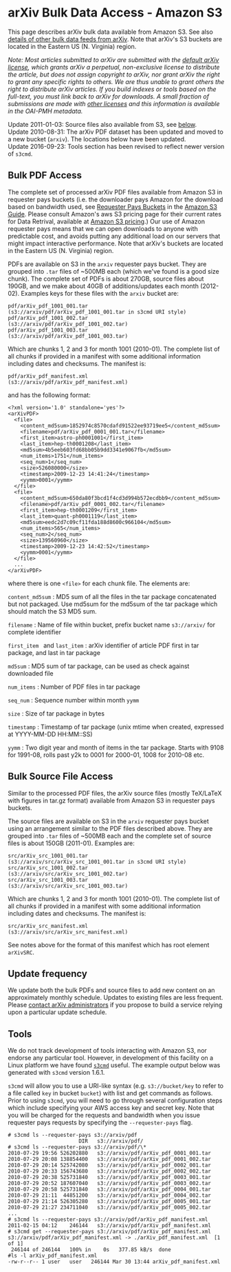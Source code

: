 arXiv Bulk Data Access - Amazon S3
==================================

This page describes arXiv bulk data available from Amazon S3. See also
[details of other bulk data feeds from arXiv](bulk_data.md). Note that
arXiv's S3 buckets are located in the Eastern US (N. Virginia) region.

*Note: Most articles submitted to arXiv are submitted with the [default
arXiv
license](http://arxiv.org/licenses/nonexclusive-distrib/1.0/license.html),
which grants arXiv a perpetual, non-exclusive license to distribute the
article, but does not assign copyright to arXiv, nor grant arXiv the
right to grant any specific rights to others. We are thus unable to
grant others the right to distribute arXiv articles. If you build
indexes or tools based on the full-text, you must link back to arXiv for
downloads. A small fraction of submissions are made with [other
licenses](license.md) and this information is available in the
OAI-PMH metadata.*

Update 2011-01-03: Source files also available from S3, see
[below](#src).  
Update 2010-08-31: The arXiv PDF dataset has been updated and moved to a
new bucket (`arxiv`). The locations below have been updated.  
Update 2016-09-23: Tools section has been revised to reflect newer
version of `s3cmd`.

Bulk PDF Access
---------------

The complete set of processed arXiv PDF files available from Amazon S3
in requester pays buckets (i.e. the downloader pays Amazon for the
download based on bandwidth used, see [Requester Pays
Buckets](http://docs.amazonwebservices.com/AmazonS3/latest/dev/RequesterPaysBuckets.html)
in the [Amazon S3
Guide](http://docs.amazonwebservices.com/AmazonS3/latest/dev/). Please
consult Amazon's aws S3 pricing page for their current rates for Data
Retrival, available at [Amazon S3
pricing](https://aws.amazon.com/s3/pricing/).) Our use of Amazon
requester pays means that we can open downloads to anyone with
predictable cost, and avoids putting any additional load on our servers
that might impact interactive performance. Note that arXiv's buckets are
located in the Eastern US (N. Virginia) region.

PDFs are available on S3 in the `arxiv` requester pays bucket. They are
grouped into `.tar` files of \~500MB each (which we've found is a good
size chunk). The complete set of PDFs is about 270GB, source files about
190GB, and we make about 40GB of additions/updates each month (2012-02).
Examples keys for these files with the `arxiv` bucket are:

    pdf/arXiv_pdf_1001_001.tar         (s3://arxiv/pdf/arXiv_pdf_1001_001.tar in s3cmd URI style)
    pdf/arXiv_pdf_1001_002.tar         (s3://arxiv/pdf/arXiv_pdf_1001_002.tar)
    pdf/arXiv_pdf_1001_003.tar         (s3://arxiv/pdf/arXiv_pdf_1001_003.tar)

Which are chunks 1, 2 and 3 for month 1001 (2010-01). The complete list
of all chunks if provided in a manifest with some additional information
including dates and checksums. The manifest is:

    pdf/arXiv_pdf_manifest.xml         (s3://arxiv/pdf/arXiv_pdf_manifest.xml)

and has the following format:

    <?xml version='1.0' standalone='yes'?>
    <arXivPDF>
      <file>
        <content_md5sum>1852974c8570cdafd91522ee93719ee5</content_md5sum>
        <filename>pdf/arXiv_pdf_0001_001.tar</filename>
        <first_item>astro-ph0001001</first_item>
        <last_item>hep-th0001208</last_item>
        <md5sum>4b5eeb603fd68bb05b9dd3341e9067fb</md5sum>
        <num_items>1751</num_items>
        <seq_num>1</seq_num>
        <size>526080000</size>
        <timestamp>2009-12-23 14:41:24</timestamp>
        <yymm>0001</yymm>
      </file>
      <file>
        <content_md5sum>650da80f3bcd1f4cd3d994b572ecdbb9</content_md5sum>
        <filename>pdf/arXiv_pdf_0001_002.tar</filename>
        <first_item>hep-th0001209</first_item>
        <last_item>quant-ph0001119</last_item>
        <md5sum>eedc2d7c09cf11fda188d8600c966104</md5sum>
        <num_items>565</num_items>
        <seq_num>2</seq_num>
        <size>139560960</size>
        <timestamp>2009-12-23 14:42:52</timestamp>
        <yymm>0001</yymm>
      </file>
      ...
    </arXivPDF>

where there is one `<file>` for each chunk file. The elements are:

`content_md5sum`
:   MD5 sum of all the files in the tar package concatenated but not
    packaged. Use md5sum for the md5sum of the tar package which should
    match the S3 MD5 sum.

`filename`
:   Name of file within bucket, prefix bucket name `s3://arxiv/` for
    complete identifier

`first_item ` and `last_item`
:   arXiv identifier of article PDF first in tar package, and last in
    tar package

`md5sum`
:   MD5 sum of tar package, can be used as check against downloaded file

`num_items`
:   Number of PDF files in tar package

`seq_num`
:   Sequence number within month `yymm`

`size`
:   Size of tar package in bytes

`timestamp`
:   Timestamp of tar package (unix mtime when created, expressed at
    YYYY-MM-DD HH:MM::SS)

`yymm`
:   Two digit year and month of items in the tar package. Starts with
    9108 for 1991-08, rolls past y2k to 0001 for 2000-01, 1008 for
    2010-08 etc.

<span id="src">Bulk Source File Access</span>
---------------------------------------------

Similar to the processed PDF files, the arXiv source files (mostly
TeX/LaTeX with figures in tar.gz format) available from Amazon S3 in
requester pays buckets.

The source files are available on S3 in the `arxiv` requester pays
bucket using an arrangement similar to the PDF files described above.
They are grouped into `.tar` files of \~500MB each and the complete set
of source files is about 150GB (2011-01). Examples are:

    src/arXiv_src_1001_001.tar         (s3://arxiv/src/arXiv_src_1001_001.tar in s3cmd URI style)
    src/arXiv_src_1001_002.tar         (s3://arxiv/src/arXiv_src_1001_002.tar)
    src/arXiv_src_1001_003.tar         (s3://arxiv/src/arXiv_src_1001_003.tar)

Which are chunks 1, 2 and 3 for month 1001 (2010-01). The complete list
of all chunks if provided in a manifest with some additional information
including dates and checksums. The manifest is:

    src/arXiv_src_manifest.xml         (s3://arxiv/src/arXiv_src_manifest.xml)

See notes above for the format of this manifest which has root element
`arXivSRC`.

Update frequency
----------------

We update both the bulk PDFs and source files to add new content on an
approximately monthly schedule. Updates to existing files are less
frequent. Please [contact arXiv administrators](contact.md) if you
propose to build a service relying upon a particular update schedule.

Tools<span id="tools"></span>
-----------------------------

We do not track development of tools interacting with Amazon S3, nor
endorse any particular tool. However, in development of this facility on
a Linux platform we have found [`s3cmd`](http://s3tools.org/s3cmd)
useful. The example output below was generated with `s3cmd` version
1.6.1.

`s3cmd` will allow you to use a URI-like syntax (e.g. `s3://bucket/key`
to refer to a file called `key` in bucket `bucket`) with list and get
commands as follows. Prior to using `s3cmd`, you will need to go through
several configuration steps which include specifying your AWS access key
and secret key. Note that you will be charged for the requests and
bandwidth when you issue requester pays requests by specifying the
`--requester-pays` flag.

    # s3cmd ls --requester-pays s3://arxiv/pdf 
                           DIR   s3://arxiv/pdf/
    # s3cmd ls --requester-pays s3://arxiv/pdf/\*
    2010-07-29 19:56 526202880   s3://arxiv/pdf/arXiv_pdf_0001_001.tar
    2010-07-29 20:08 138854400   s3://arxiv/pdf/arXiv_pdf_0001_002.tar
    2010-07-29 20:14 525742080   s3://arxiv/pdf/arXiv_pdf_0002_001.tar
    2010-07-29 20:33 156743680   s3://arxiv/pdf/arXiv_pdf_0002_002.tar
    2010-07-29 20:38 525731840   s3://arxiv/pdf/arXiv_pdf_0003_001.tar
    2010-07-29 20:52 187607040   s3://arxiv/pdf/arXiv_pdf_0003_002.tar
    2010-07-29 20:58 525731840   s3://arxiv/pdf/arXiv_pdf_0004_001.tar
    2010-07-29 21:11  44851200   s3://arxiv/pdf/arXiv_pdf_0004_002.tar
    2010-07-29 21:14 526305280   s3://arxiv/pdf/arXiv_pdf_0005_001.tar
    2010-07-29 21:27 234711040   s3://arxiv/pdf/arXiv_pdf_0005_002.tar
    ...
    # s3cmd ls --requester-pays s3://arxiv/pdf/arXiv_pdf_manifest.xml
    2011-02-15 04:12    246144   s3://arxiv/pdf/arXiv_pdf_manifest.xml
    # s3cmd get --requester-pays s3://arxiv/pdf/arXiv_pdf_manifest.xml
    s3://arxiv/pdf/arXiv_pdf_manifest.xml -> ./arXiv_pdf_manifest.xml  [1 of 1]
     246144 of 246144   100% in    0s   377.85 kB/s  done
    #ls -l arXiv_pdf_manifest.xml 
    -rw-r--r-- 1 user   user   246144 Mar 30 13:44 arXiv_pdf_manifest.xml
